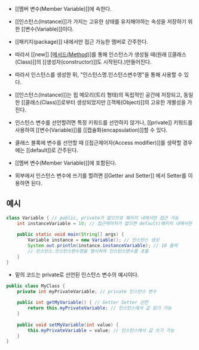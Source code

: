 - [[멤버 변수(Member Variable)]]에 속한다.
- [[인스턴스(Instance)]]가 가지는 고유한 상태를 유지해야하는 속성을 저장하기 위한 [[변수(Variable)]]이다.

- [[패키지(package)]] 내에서만 접근 가능한 멤버로 간주한다.
- 따라서 [[new]] [[메서드(Method)]]()를 통해 인스턴스가 생성될 때(원래 [[클래스(Class)]]의 [[생성자(constructor)]]도 시작된다.)만들어진다.
- 따라서 인스턴스를 생성한 뒤, "인스턴스명.인스턴스변수명"을 통해 사용할 수 있다.

- [[인스턴스(Instance)]]는 힙 메모리(트리 형태)의 독립적인 공간에 저장되고, 동일한 [[클래스(Class)]]로부터 생성되었지만 [[객체(Object)]]의 고유한 개별성을 가진다.

- 인스턴스 변수를 선언할려면 특정 키워드를 선언하지 않거나, [[private]] 키워드를 사용하여 [[변수(Variable)]]를 [[캡슐화(encapsulation)]]할 수 있다.

- 클래스 블록에 변수를 선언할 때 [[접근제어자(Access modifier)]]를 생략할 경우에는 [[default]]로 간주된다.
- [[멤버 변수(Member Variable)]]에 포함된다.

- 외부에서 인스턴스 변수에 쓰기를 할려면 [[Getter and Setter]] 에서 Setter를 이용하면 된다.

## 예시

```java
class Variable { // public, private가 없으므로 패키지 내에서만 접근 가능
    int instanceVariable = 10; // 접근제어자가 없으면 default(패키지 내에서만 접근 가능)로 간주된다. 클래스 내에 인스턴스 변수 선언
    
    public static void main(String[] args) {
        Variable instance = new Variable(); // 인스턴스 생성
        System.out.println(instance.instanceVariable); // 10 출력
        // 인스턴스.인스턴스변수명을 명시하여 인스턴스변수를 호출
    }
}
```

- 밑의 코드는 private로 선언된 인스턴스 변수의 예시이다.

```java
public class MyClass {
    private int myPrivateVariable; // private 인스턴스 변수
    
	public int getMyVariable() { // Getter Setter 선언
        return this.myPrivateVariable; // 인스턴스에서 값 읽기 가능
    }
	
	public void setMyVariable(int value) { 
        this.myPrivateVariable = value; // 인스턴스에서 값 쓰기 가능
    }
}
```
